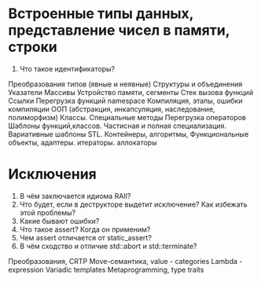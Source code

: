 # Встроенные типы данных, представление чисел в памяти, строки
1. Что такое идентификаторы?

Преобразования типов (явные и неявные)
Структуры и объединения
Указатели
Массивы
Устройство памяти, сегменты
Стек вызова функций
Ссылки
Перегрузка функций
namespace
Компиляция, этапы, ошибки компиляции
ООП (абстракция, инкапсуляция, наследование, полиморфизм)
Классы. Специальные методы
Перегрузка операторов
Шаблоны функций,классов. Частисная и полная специализация. Вариативные шаблоны
STL. Контейнеры, алгоритмы, Функциональные объекты, адаптеры. итераторы. аллокаторы

# Исключения
1. В чём заключается идиома RAII?
2. Что будет, если в деструкторе выдетит исключение? Как избежать этой проблемы?
3. Какие бывают ошибки?
4. Что такое assert? Когда он применим?
5. Чем assert отличается от static_assert?
6. В чём сходство и отличие std::abort и std::terminate?

Преобразования, CRTP
Move-семантика, value - categories
Lambda - expression
Variadic templates
Metaprogramming, type traits
